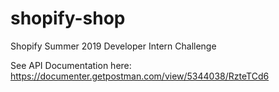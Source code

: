 # shopify-shop
Shopify Summer 2019 Developer Intern Challenge

See API Documentation here:
https://documenter.getpostman.com/view/5344038/RzteTCd6
